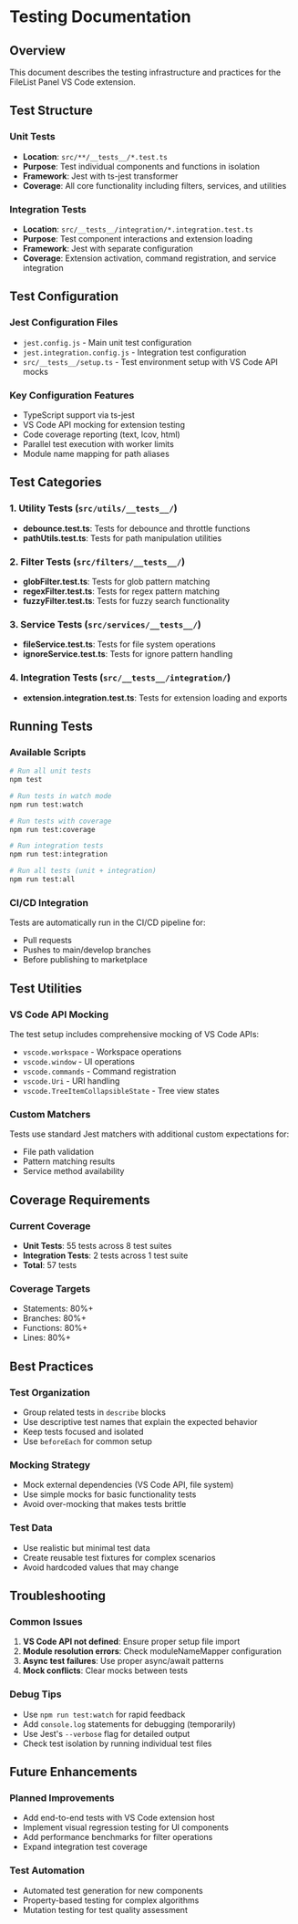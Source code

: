 # Testing Documentation

## Overview

This document describes the testing infrastructure and practices for the FileList Panel VS Code extension.

## Test Structure

### Unit Tests
- **Location**: `src/**/__tests__/*.test.ts`
- **Purpose**: Test individual components and functions in isolation
- **Framework**: Jest with ts-jest transformer
- **Coverage**: All core functionality including filters, services, and utilities

### Integration Tests
- **Location**: `src/__tests__/integration/*.integration.test.ts`
- **Purpose**: Test component interactions and extension loading
- **Framework**: Jest with separate configuration
- **Coverage**: Extension activation, command registration, and service integration

## Test Configuration

### Jest Configuration Files
- `jest.config.js` - Main unit test configuration
- `jest.integration.config.js` - Integration test configuration
- `src/__tests__/setup.ts` - Test environment setup with VS Code API mocks

### Key Configuration Features
- TypeScript support via ts-jest
- VS Code API mocking for extension testing
- Code coverage reporting (text, lcov, html)
- Parallel test execution with worker limits
- Module name mapping for path aliases

## Test Categories

### 1. Utility Tests (`src/utils/__tests__/`)
- **debounce.test.ts**: Tests for debounce and throttle functions
- **pathUtils.test.ts**: Tests for path manipulation utilities

### 2. Filter Tests (`src/filters/__tests__/`)
- **globFilter.test.ts**: Tests for glob pattern matching
- **regexFilter.test.ts**: Tests for regex pattern matching
- **fuzzyFilter.test.ts**: Tests for fuzzy search functionality

### 3. Service Tests (`src/services/__tests__/`)
- **fileService.test.ts**: Tests for file system operations
- **ignoreService.test.ts**: Tests for ignore pattern handling

### 4. Integration Tests (`src/__tests__/integration/`)
- **extension.integration.test.ts**: Tests for extension loading and exports

## Running Tests

### Available Scripts
```bash
# Run all unit tests
npm test

# Run tests in watch mode
npm run test:watch

# Run tests with coverage
npm run test:coverage

# Run integration tests
npm run test:integration

# Run all tests (unit + integration)
npm run test:all
```

### CI/CD Integration
Tests are automatically run in the CI/CD pipeline for:
- Pull requests
- Pushes to main/develop branches
- Before publishing to marketplace

## Test Utilities

### VS Code API Mocking
The test setup includes comprehensive mocking of VS Code APIs:
- `vscode.workspace` - Workspace operations
- `vscode.window` - UI operations
- `vscode.commands` - Command registration
- `vscode.Uri` - URI handling
- `vscode.TreeItemCollapsibleState` - Tree view states

### Custom Matchers
Tests use standard Jest matchers with additional custom expectations for:
- File path validation
- Pattern matching results
- Service method availability

## Coverage Requirements

### Current Coverage
- **Unit Tests**: 55 tests across 8 test suites
- **Integration Tests**: 2 tests across 1 test suite
- **Total**: 57 tests

### Coverage Targets
- Statements: 80%+
- Branches: 80%+
- Functions: 80%+
- Lines: 80%+

## Best Practices

### Test Organization
- Group related tests in `describe` blocks
- Use descriptive test names that explain the expected behavior
- Keep tests focused and isolated
- Use `beforeEach` for common setup

### Mocking Strategy
- Mock external dependencies (VS Code API, file system)
- Use simple mocks for basic functionality tests
- Avoid over-mocking that makes tests brittle

### Test Data
- Use realistic but minimal test data
- Create reusable test fixtures for complex scenarios
- Avoid hardcoded values that may change

## Troubleshooting

### Common Issues
1. **VS Code API not defined**: Ensure proper setup file import
2. **Module resolution errors**: Check moduleNameMapper configuration
3. **Async test failures**: Use proper async/await patterns
4. **Mock conflicts**: Clear mocks between tests

### Debug Tips
- Use `npm run test:watch` for rapid feedback
- Add `console.log` statements for debugging (temporarily)
- Use Jest's `--verbose` flag for detailed output
- Check test isolation by running individual test files

## Future Enhancements

### Planned Improvements
- Add end-to-end tests with VS Code extension host
- Implement visual regression testing for UI components
- Add performance benchmarks for filter operations
- Expand integration test coverage

### Test Automation
- Automated test generation for new components
- Property-based testing for complex algorithms
- Mutation testing for test quality assessment 